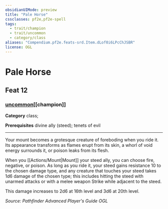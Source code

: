 ```yaml
---
obsidianUIMode: preview
title: "Pale Horse"
cssclasses: pf2e,pf2e-spell
tags:
  - trait/champion
  - trait/uncommon
  - category/class
aliases: "Compendium.pf2e.feats-srd.Item.dLof0i6LPcChJSBR"
license: OGL
---
```

# Pale Horse
## Feat 12
### [uncommon](uncommon "Uncommon Rarity Trait")[[champion]]

**Category** class; 



**Prerequisites** divine ally (steed); tenets of evil
* * *
Your mount becomes a grotesque creature of foreboding when you ride it. Its appearance transforms as flames erupt from its skin, a whorl of void energy surrounds it, or poison leaks from its flesh.

When you [[Actions/Mount|Mount]] your steed ally, you can choose fire, negative, or poison. As long as you ride it, your steed gains resistance 10 to the chosen damage type, and any creature that touches your steed takes 1d6 damage of the chosen type; this includes hitting the steed with unarmed attacks or with a melee weapon Strike while adjacent to the steed.

This damage increases to 2d6 at 16th level and 3d6 at 20th level.

*Source: Pathfinder Advanced Player's Guide*
*OGL*